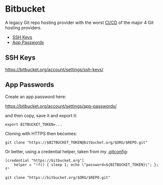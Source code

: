 # Bitbucket

A legacy Git repo hosting provider with the worst [CI/CD](cicd.md) of the major 4 Git hosting providers.

<!-- INDEX_START -->

- [SSH Keys](#ssh-keys)
- [App Passwords](#app-passwords)

<!-- INDEX_END -->

## SSH Keys

<https://bitbucket.org/account/settings/ssh-keys/>

## App Passwords

Create an app password here:

<https://bitbucket.org/account/settings/app-passwords/>

and then copy, save it and export it:

```shell
export BITBUCKET_TOKEN=...
```

Cloning with HTTPS then becomes:

```shell
git clone "https://$BITBUCKET_TOKEN@bitbucket.org/$ORG/$REPO.git"
```

Or better, using a credential helper, taken from my
[.gitconfig](https://github.com/HariSekhon/DevOps-Bash-tools/blob/master/.gitconfig):

```text
[credential "https://bitbucket.org"]
    helper = "!f() { sleep 1; echo \"password=${BITBUCKET_TOKEN}\"; }; f"
```

```shell
git clone "https://bitbucket.org/$ORG/$REPO.git"
```

